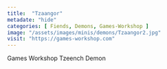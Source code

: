 ```yaml
---
title:  "Tzaangor"
metadate: "hide"
categories: [ Fiends, Demons, Games-Workshop ]
image: "/assets/images/minis/demons/Tzaangor2.jpg"
visit: "https://games-workshop.com"
---
```

Games Workshop Tzeench Demon